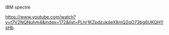 IBM spectre

https://www.youtube.com/watch?v=t7V2NQNuhm4&index=172&list=PLhr1KZpdzukdeX8mQ2qO73bg6UKQHYsHb
